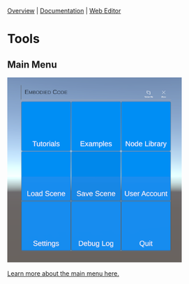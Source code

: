 [Overview](main/README.md) | [Documentation](README.md) | [Web Editor](http://app.embodiedcode.net/users/login)

# Tools

## Main Menu

<img src="images/mainmenu01.png" width=400>

[Learn more about the main menu here.](docs/UI-MainMenu.md)
